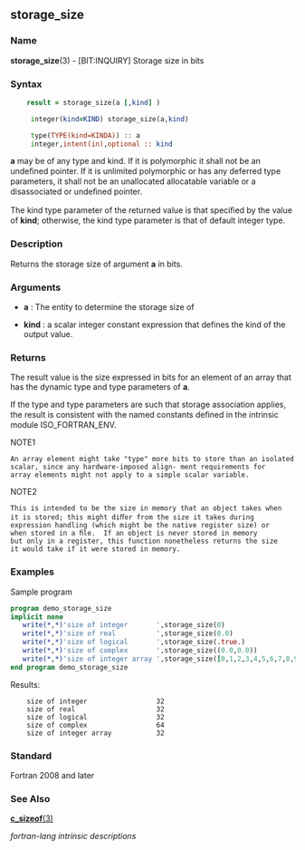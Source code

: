 ## storage_size

### **Name**

**storage_size**(3) - \[BIT:INQUIRY\] Storage size in bits

### **Syntax**
```fortran
    result = storage_size(a [,kind] )
```
```fortran
     integer(kind=KIND) storage_size(a,kind)

     type(TYPE(kind=KINDA)) :: a
     integer,intent(in),optional :: kind
```
  **a** may be of any type and kind. If it is polymorphic it shall not
  be an undeﬁned pointer. If it is unlimited polymorphic or has any
  deferred type parameters, it shall not be an unallocated allocatable
  variable or a disassociated or undeﬁned pointer.

  The kind type parameter of the returned value is that speciﬁed by
  the value of **kind**; otherwise, the kind type parameter is that of
  default integer type.

### **Description**

Returns the storage size of argument **a** in bits.

### **Arguments**

- **a**
  : The entity to determine the storage size of

- **kind**
  : a scalar integer constant expression that defines the kind of the
  output value.

### **Returns**

  The result value is the size expressed in bits for an element of an
  array that has the dynamic type and type parameters of **a**.

  If the type and type parameters are such that storage association
  applies, the result is consistent with the named constants
  deﬁned in the intrinsic module ISO_FORTRAN_ENV.

   NOTE1

    An array element might take "type" more bits to store than an isolated
    scalar, since any hardware-imposed align- ment requirements for
    array elements might not apply to a simple scalar variable.

   NOTE2

    This is intended to be the size in memory that an object takes when
    it is stored; this might diﬀer from the size it takes during
    expression handling (which might be the native register size) or
    when stored in a ﬁle.  If an object is never stored in memory
    but only in a register, this function nonetheless returns the size
    it would take if it were stored in memory.

### **Examples**

Sample program
```fortran
program demo_storage_size
implicit none
   write(*,*)'size of integer       ',storage_size(0)
   write(*,*)'size of real          ',storage_size(0.0)
   write(*,*)'size of logical       ',storage_size(.true.)
   write(*,*)'size of complex       ',storage_size((0.0,0.0))
   write(*,*)'size of integer array ',storage_size([0,1,2,3,4,5,6,7,8,9])
end program demo_storage_size
```
Results:
```text
    size of integer                 32
    size of real                    32
    size of logical                 32
    size of complex                 64
    size of integer array           32
```
### **Standard**

Fortran 2008 and later

### **See Also**

[**c_sizeof**(3)](#c_sizeof)

 _fortran-lang intrinsic descriptions_
